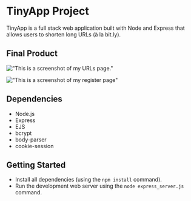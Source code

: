 # TinyApp Project

TinyApp is a full stack web application built with Node and Express that allows users to shorten long URLs (à la bit.ly).

## Final Product

!["This is a screenshot of my URLs page."](https://github.com/ImAfif/tinyapp/blob/feature/user-registration/docs/main-page.png)

!["This is a screenshot of my register page"](https://github.com/ImAfif/tinyapp/blob/feature/user-registration/docs/register%20page.png)

## Dependencies

- Node.js
- Express
- EJS
- bcrypt
- body-parser
- cookie-session

## Getting Started

- Install all dependencies (using the `npm install` command).
- Run the development web server using the `node express_server.js` command.